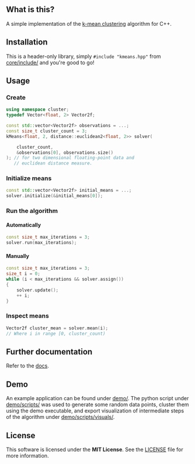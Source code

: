 ## What is this?

A simple implementation of the [k-mean clustering](https://en.wikipedia.org/wiki/K-means_clustering) algorithm for C++.


## Installation

This is a header-only library, simply `#include "kmeans.hpp"` from [core/include/](core/include/) and you're good to go!


## Usage

### Create

```cpp
using namespace cluster;
typedef Vector<float, 2> Vector2f;

const std::vector<Vector2f> observations = ...;
const size_t cluster_count = 3;
kMeans<float, 2, distance::euclidean2<float, 2>> solver(

    cluster_count,
    &observations[0], observations.size()
); // for two dimensional floating-point data and
   // euclidean distance measure.
```

### Initialize means

```cpp
const std::vector<Vector2f> initial_means = ...;
solver.initialize(&initial_means[0]);
```

### Run the algorithm

#### Automatically
```cpp
const size_t max_iterations = 3;
solver.run(max_iterations);
```

#### Manually
```cpp
const size_t max_iterations = 3;
size_t i = 0;
while (i < max_iterations && solver.assign())
{
    solver.update();
    ++ i;
}
```

### Inspect means

```cpp
Vector2f cluster_mean = solver.mean(i);
// Where i in range [0, cluster_count)
```

## Further documentation

Refer to the [docs](core/doc/html/).

## Demo

An example application can be found under [demo/](demo/). The python script under [demo/scripts/](demo/scripts/) was used to generate some random data points, cluster them using the demo executable, and export visualization of intermediate steps of the algorithm under [demo/scripts/visuals/](demo/scripts/visuals/).

## License

This software is licensed under the **MIT License**. See the [LICENSE](LICENSE.txt) file for more information.
